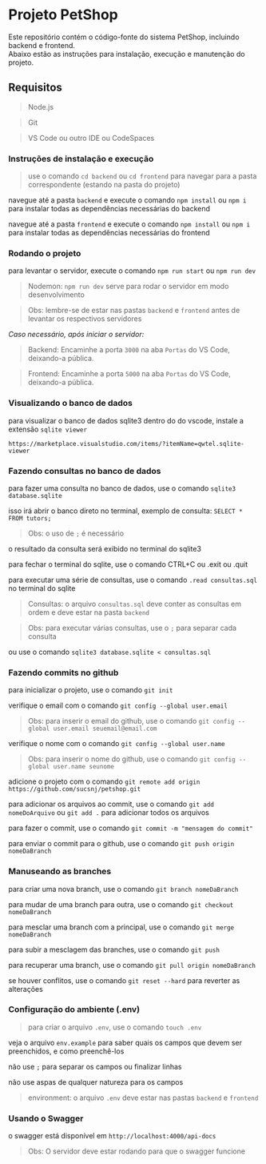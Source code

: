 # Projeto PetShop
Este repositório contém o código-fonte do sistema PetShop, incluindo backend e frontend.  
Abaixo estão as instruções para instalação, execução e manutenção do projeto.

## Requisitos
> Node.js

> Git

> VS Code ou outro IDE ou CodeSpaces

### Instruções de instalação e execução
> use o comando `cd backend` ou `cd frontend` para navegar para a pasta correspondente (estando na pasta do projeto)

navegue até a pasta `backend` e execute o comando `npm install` ou `npm i` para instalar todas as dependências necessárias do backend

navegue até a pasta `frontend` e execute o comando `npm install` ou `npm i` para instalar todas as dependências necessárias do frontend

### Rodando o projeto
para levantar o servidor, execute o comando `npm run start` ou `npm run dev`
> Nodemon: `npm run dev` serve para rodar o servidor em modo desenvolvimento

> Obs: lembre-se de estar nas pastas `backend` e `frontend` antes de levantar os respectivos servidores

*Caso necessário, após iniciar o servidor:*
> Backend: Encaminhe a porta `3000` na aba `Portas` do VS Code, deixando-a pública.

> Frontend: Encaminhe a porta `5000` na aba `Portas` do VS Code, deixando-a pública.

### Visualizando o banco de dados
para visualizar o banco de dados sqlite3 dentro do do vscode, instale a extensão `sqlite viewer`

`https://marketplace.visualstudio.com/items/?itemName=qwtel.sqlite-viewer`

### Fazendo consultas no banco de dados
para fazer uma consulta no banco de dados, use o comando `sqlite3 database.sqlite`

isso irá abrir o banco direto no terminal, exemplo de consulta: `SELECT * FROM tutors;`
> Obs: o uso de `;` é necessário

o resultado da consulta será exibido no terminal do sqlite3

para fechar o terminal do sqlite, use o comando CTRL+C ou .exit ou .quit

para executar uma série de consultas, use o comando `.read consultas.sql` no terminal do sqlite
> Consultas: o arquivo `consultas.sql` deve conter as consultas em ordem e deve estar na pasta `backend`

> Obs: para executar várias consultas, use o `;` para separar cada consulta

ou use o comando `sqlite3 database.sqlite < consultas.sql`

### Fazendo commits no github
para inicializar o projeto, use o comando `git init`

verifique o email com o comando `git config --global user.email`
> Obs: para inserir o email do github, use o comando `git config --global user.email seuemail@email.com`

verifique o nome com o comando `git config --global user.name`
> Obs: para inserir o nome do github, use o comando `git config --global user.name seunome`

adicione o projeto com o comando `git remote add origin https://github.com/sucsnj/petshop.git`

para adicionar os arquivos ao commit, use o comando `git add nomeDoArquivo` ou `git add .` para adicionar todos os arquivos

para fazer o commit, use o comando `git commit -m "mensagem do commit"`

para enviar o commit para o github, use o comando `git push origin nomeDaBranch`

### Manuseando as branches
para criar uma nova branch, use o comando `git branch nomeDaBranch`

para mudar de uma branch para outra, use o comando `git checkout nomeDaBranch`

para mesclar uma branch com a principal, use o comando `git merge nomeDaBranch`

para subir a mesclagem das branches, use o comando `git push`

para recuperar uma branch, use o comando `git pull origin nomeDaBranch`

se houver conflitos, use o comando `git reset --hard` para reverter as alterações

### Configuração do ambiente (.env)
> para criar o arquivo `.env`, use o comando `touch .env`

veja o arquivo `env.example` para saber quais os campos que devem ser preenchidos, e como preenchê-los

não use `;` para separar os campos ou finalizar linhas

não use aspas de qualquer natureza para os campos
> environment: o arquivo `.env` deve estar nas pastas `backend` e `frontend`

### Usando o Swagger
o swagger está disponível em `http://localhost:4000/api-docs`
> Obs: O servidor deve estar rodando para que o swagger funcione